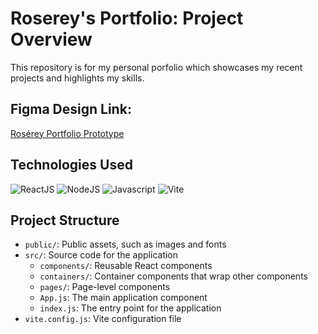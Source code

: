 # Roserey's Portfolio: Project Overview
This repository is for my personal porfolio which showcases my recent projects and highlights my skills.

## Figma Design Link: 
[Rosérey Portfolio Prototype](https://www.figma.com/design/1qyEx4tbtZT8ZNa6Yz97MY/Ros%C3%A9rey-Portfolio-Prototype?m=auto&t=tfAOv61emZRcpncD-1)

## Technologies Used
![ReactJS](https://img.shields.io/badge/React-0E39A9.svg?style=for-the-badge&logo=React&logoColor=white)
![NodeJS](https://img.shields.io/badge/Node.js-339933.svg?style=for-the-badge&logo=nodedotjs&logoColor=white)
![Javascript](https://img.shields.io/badge/JavaScript-F7DF1E.svg?style=for-the-badge&logo=JavaScript&logoColor=black)
![Vite](https://img.shields.io/badge/Vite-646CFF.svg?style=for-the-badge&logo=Vite&logoColor=white)

## Project Structure
* `public/`: Public assets, such as images and fonts
* `src/`: Source code for the application
	+ `components/`: Reusable React components
	+ `containers/`: Container components that wrap other components
	+ `pages/`: Page-level components
	+ `App.js`: The main application component
	+ `index.js`: The entry point for the application
* `vite.config.js`: Vite configuration file
